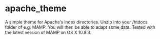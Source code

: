 apache_theme
============

A simple theme for Apache's index directories. Unzip into your /htdocs folder of e.g. MAMP.
You will then be able to adapt some data. Tested with the latest version of MAMP on OS X 10.8.3.

